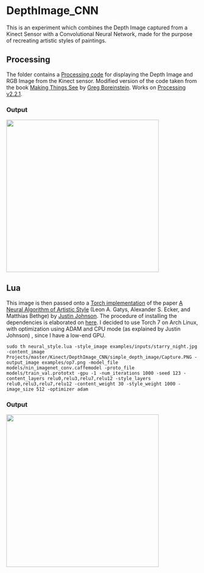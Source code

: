 # DepthImage_CNN
This is an experiment which combines the Depth Image captured from a Kinect Sensor with a Convolutional Neural Network, made for the purpose of recreating artistic styles of paintings. 

## Processing
The folder contains a [Processing code](https://github.com/krohak/Projects/blob/master/Kinect/DepthImage_CNN/simple_depth_image/simple_depth_image.pde) for displaying the Depth Image and RGB Image from the Kinect sensor. 
Modified version of the code taken from the book [Making Things See](http://makingthingssee.com/) by  [Greg Boreinstein](http://gregborenstein.com/). Works on [Processing v2.2.1](https://processing.org/download/?processing). 

### Output
<img src="https://raw.githubusercontent.com/krohak/Projects/master/Kinect/DepthImage_CNN/simple_depth_image/Capture.PNG" width="400px">

## Lua
This image is then passed onto a [Torch implementation](https://github.com/jcjohnson/neural-style) of the paper [A Neural Algorithm of Artistic Style](http://arxiv.org/abs/1508.06576) (Leon A. Gatys, Alexander S. Ecker, and Matthias Bethge) by [Justin Johnson](http://cs.stanford.edu/people/jcjohns/). 
The procedure of installing the dependencies is elaborated on [here](https://github.com/jcjohnson/neural-style/blob/master/INSTALL.md). I decided to use Torch 7 on Arch Linux, with optimization using ADAM and CPU mode (as explained by Justin Johnson) , since I have a low-end GPU. 
```
sudo th neural_style.lua -style_image examples/inputs/starry_night.jpg -content_image Projects/master/Kinect/DepthImage_CNN/simple_depth_image/Capture.PNG -output_image examples/op7.png -model_file models/nin_imagenet_conv.caffemodel -proto_file models/train_val.prototxt -gpu -1 -num_iterations 1000 -seed 123 -content_layers relu0,relu3,relu7,relu12 -style_layers relu0,relu3,relu7,relu12 -content_weight 30 -style_weight 1000 -image_size 512 -optimizer adam 
```

### Output
<img src="https://github.com/krohak/Projects/blob/master/Kinect/DepthImage_CNN/simple_depth_image/cnn.gif" width="400px">


